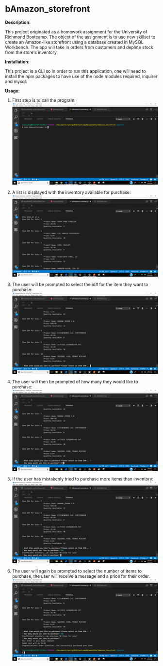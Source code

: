 # bAmazon_storefront

**Description:**

 This project originated as a homework assignment for the University of Richmond Bootcamp. The object of the assignment is to use new skillset to create an Amazon-like storefront using a database created in MySQL Workbench. The app will take in orders from customers and deplete stock from the store's inventory.

**Installation:**

This project is a CLI so in order to run this application, one will need to install the npm packages to have use of the node modules required, inquirer and mysql. 

**Usage:**

1. First step is to call the program:
![step one of program](https://github.com/jdublu416/bAmazon_storefront/blob/master/images/Screenshot%20(1).png)

2. A list is displayed with the inventory available for purchase:
![step two of the program](https://github.com/jdublu416/bAmazon_storefront/blob/master/images/Screenshot%20(2).png)

3. The user will be prompted to select the id# for the item they want to purchase:
![step three of the program](https://github.com/jdublu416/bAmazon_storefront/blob/master/images/Screenshot%20(3).png)

4. The user will then be prompted of how many they would like to purchase:
![step four of the program](https://github.com/jdublu416/bAmazon_storefront/blob/master/images/Screenshot%20(4).png)

5. If the user has mistakenly tried to purchase more items than inventory:
![step five of the program](https://github.com/jdublu416/bAmazon_storefront/blob/master/images/Screenshot%20(5).png)

6. The user will again be prompted to select the number of items to purchase, the user will receive a message and a price for their order. 
![step six of the program](https://github.com/jdublu416/bAmazon_storefront/blob/master/images/Screenshot%20(6).png) 



